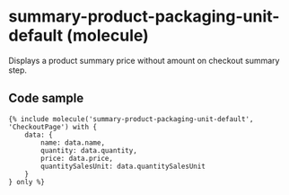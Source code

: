 # summary-product-packaging-unit-default (molecule)

Displays a product summary price without amount on checkout summary step.

## Code sample 

```
{% include molecule('summary-product-packaging-unit-default', 'CheckoutPage') with {
    data: {
        name: data.name,
        quantity: data.quantity,
        price: data.price,
        quantitySalesUnit: data.quantitySalesUnit
    }
} only %}
```
